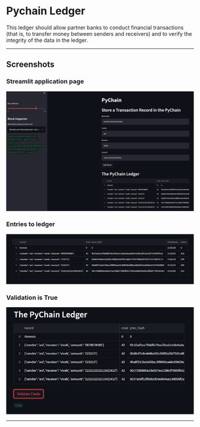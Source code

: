 # Pychain Ledger

This ledger should allow partner banks to conduct financial transactions (that is, to transfer money between senders and receivers) and to verify the integrity of the data in the ledger.

---

## Screenshots

### Streamlit application page

![streamlit application](Images/streamlit-app.PNG)

### Entries to ledger

![ledger entries](Images/created-blocks.PNG)

### Validation is True 

![validation](Images/validation.PNG)

---